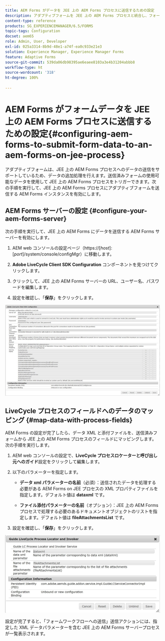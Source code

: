```yaml
---
title: AEM Forms がデータを JEE 上の AEM Forms プロセスに送信するための設定
description: アダプティブフォームを JEE 上の AEM Forms プロセスと統合し、フォームデータを処理します。
content-type: reference
products: SG_EXPERIENCEMANAGER/6.5/FORMS
topic-tags: Configuration
docset: aem65
role: Admin, User, Developer
exl-id: 025a3314-8b9d-48e1-a74f-ea0c933e21e3
solution: Experience Manager, Experience Manager Forms
feature: Adaptive Forms
source-git-commit: 539da06db98395ae6eaee8103a3e4b31204abbb8
workflow-type: ht
source-wordcount: '318'
ht-degree: 100%

---
```


# AEM Forms がフォームデータを JEE 上の AEM Forms プロセスに送信するための設定{#configuring-aem-forms-to-submit-form-data-to-an-aem-forms-on-jee-process}

アダプティブフォームは、JEE 上の AEM Forms プロセスへのデータの送信をサポートしているため、データの追加処理を行えます。送信済みフォームの使用可能なデータを使用して JEE 上の AEM Forms プロセスをトリガーできます。次の手順を実行して、JEE 上の AEM Forms プロセスにアダプティブフォームを送信する AEM Forms インスタンスを有効にします。

## AEM Forms サーバーの設定 {#configure-your-aem-forms-server}

次の手順を実行して、JEE 上の AEM Forms にデータを送信する AEM Forms サーバーを有効にします。

1. AEM web コンソールの設定ページ（https://[*host*]:[*port*]/system/console/configMgr）に移動します。

1. **Adobe LiveCycle Client SDK Configuration** コンポーネントを見つけてクリックします。
1. クリックして、JEE 上の AEM Forms サーバーの URL、ユーザー名、パスワードを編集します。
1. 設定を確認し、「**保存**」をクリックします。

![Adobe LiveCycle Client SDK 設定](assets/clientsdkconfiguration.jpg)

## LiveCycle プロセスのフィールドへのデータのマッピング {#map-data-with-process-fields}

AEM Forms の設定が完了したら、データ XML と添付ファイルを、送信済みフォームから JEE 上の AEM Forms プロセスのフィールドにマッピングします。次の手順を実行します。

1. AEM web コンソールの設定で、**LiveCycle プロセスロケーターと呼び出し元へのガイド**&#x200B;設定をクリックして編集します。
1. 以下のパラメーターを指定します。

   * **データ xml パラメーターの名前**（必須）：送信されたデータを処理する必要がある AEM Forms on JEE プロセスの XML プロパティファイルを指定します。デフォルト値は **dataxml** です。

   * **ファイル添付パラメーターの名前**（オプション）：JEE 上の AEM Forms プロセスで処理する必要のあるドキュメントオブジェクトのリストを指定します。デフォルト値は **fileAttachmentsList** です。

1. 設定を確認し、「**保存**」をクリックします。

![Guide LiveCycle Process Locator and Invoker](assets/test3.jpg)

設定が完了すると、「フォームワークフローへの送信」送信アクションには、指定した XML データパラメーターを含む JEE 上の AEM Forms サーバープロセスが一覧表示されます。
